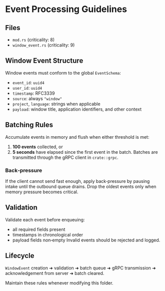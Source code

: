 # Event Processing Guidelines

## Files
- `mod.rs` (criticality: 8)
- `window_event.rs` (criticality: 9)

## Window Event Structure
Window events must conform to the global `EventSchema`:
- `event_id`: `uuid4`
- `user_id`: `uuid4`
- `timestamp`: RFC3339
- `source`: always `"window"`
- `project`, `language`: strings when applicable
- `payload`: window title, application identifiers, and other context

## Batching Rules
Accumulate events in memory and flush when either threshold is met:
1. **100 events** collected, or
2. **5 seconds** have elapsed since the first event in the batch.
Batches are transmitted through the gRPC client in `crate::grpc`.

### Back‑pressure
If the client cannot send fast enough, apply back‑pressure by pausing
intake until the outbound queue drains. Drop the oldest events only when
memory pressure becomes critical.

## Validation
Validate each event before enqueuing:
- all required fields present
- timestamps in chronological order
- payload fields non‑empty
Invalid events should be rejected and logged.

## Lifecycle
`WindowEvent` creation ➜ validation ➜ batch queue ➜ gRPC transmission ➜
acknowledgement from server ➜ batch cleared.

Maintain these rules whenever modifying this folder.
